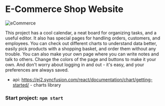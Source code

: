 # E-Commerce Shop Website

![eCommerce](https://github.com/edward-tobilko/e-commerce/assets/80784389/d1dc0400-135f-46a8-a6fd-c71b2ee11bfc)

This project has a cool calendar, a neat board for organizing tasks, and a useful editor. It also has special pages for handling orders, customers, and employees. You can check out different charts to understand data better, easily pick products with a shopping basket, and order them without any trouble. You can also make your own page where you can write notes and talk to others. Change the colors of the page and buttons to make it your own. And don't worry about logging in and out - it's easy, and your preferences are always saved.

- api: https://ej2.syncfusion.com/react/documentation/chart/getting-started/ - charts library 

### Start project: `npm start`
